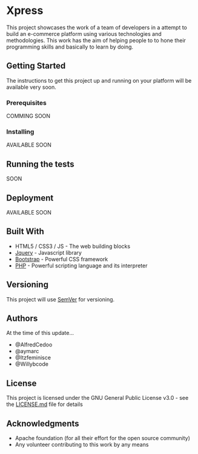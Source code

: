 # Xpress

This project showcases the work of a team of developers in a attempt to build an e-commerce platform using various technologies and methodologies. This work has the aim of helping people to to hone their programming skills and basically to learn by doing.

## Getting Started

The instructions to get this project up and running on your platform will be available very soon.

### Prerequisites

COMMING SOON

### Installing

AVAILABLE SOON

## Running the tests

SOON

## Deployment

AVAILABLE SOON

## Built With

* HTML5 / CSS3 / JS - The web building blocks
* [Jquery](https://jquery.com/) - Javascript library
* [Bootstrap](https://getbootstrap.com/) - Powerful CSS framework
* [PHP](https://www.php.net/) - Powerful scripting language and its interpreter

## Versioning

This project will use [SemVer](http://semver.org/) for versioning.

## Authors

At the time of this update...

* @AlfredCedoo
* @aymarc
* @Itzfeminisce
* @Willybcode

## License

This project is licensed under the GNU General Public License v3.0 - see the [LICENSE.md](LICENSE.md) file for details

## Acknowledgments

* Apache foundation (for all their effort for the open source community)
* Any volunteer contributing to this work by any means
